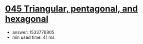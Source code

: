 [045 Triangular, pentagonal, and hexagonal](http://projecteuler.net/problem=45)
========================

- answer: 1533776805 
- min used time: 41 ms

